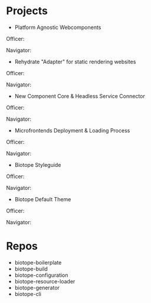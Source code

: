 # Projects

- Platform Agnostic Webcomponents

Officer:

Navigator:


- Rehydrate "Adapter" for static rendering websites

Officer:

Navigator:


- New Component Core & Headless Service Connector

Officer:

Navigator:


- Microfrontends Deployment & Loading Process

Officer: 

Navigator:


- Biotope Styleguide

Officer:

Navigator: 


- Biotope Default Theme

Officer:

Navigator:


# Repos

- biotope-boilerplate
- biotope-build
- biotope-configuration
- biotope-resource-loader
- biotope-generator
- biotope-cli
